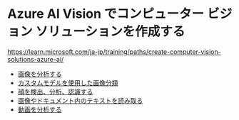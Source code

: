# Azure AI Vision でコンピューター ビジョン ソリューションを作成する

https://learn.microsoft.com/ja-jp/training/paths/create-computer-vision-solutions-azure-ai/

- [画像を分析する](lp01-analyze-images.md)
- [カスタムモデルを使用した画像分類](lp02-classify-images-custom-model.md)
- [顔を検出、分析、認識する](lp03-face.md)
- [画像やドキュメント内のテキストを読み取る](lp04-read-text.md)
- [動画を分析する](lp05-analyze-video.md)

<!--

画像を分析する
画像内のテキストを読む
顔を検出して分析する 
画像を分類する
ビジョン対応のチャットアプリを開発する 
AIで画像を生成する

-->